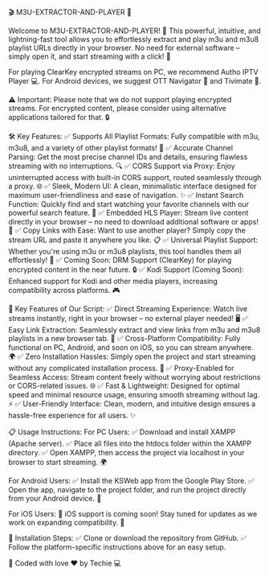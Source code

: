 🎬 M3U-EXTRACTOR-AND-PLAYER 📡

Welcome to M3U-EXTRACTOR-AND-PLAYER! 🚀 This powerful, intuitive, and lightning-fast tool allows you to effortlessly extract and play m3u and m3u8 playlist URLs directly in your browser. No need for external software – simply open it, and start streaming with a click! 🎥

For playing ClearKey encrypted streams on PC, we recommend Autho IPTV Player 💻.
For Android devices, we suggest OTT Navigator 📱 and Tivimate 📲.

⚠️ Important: Please note that we do not support playing encrypted streams. For encrypted content, please consider using alternative applications tailored for that. 🔒

🛠️ Key Features:
✅ Supports All Playlist Formats: Fully compatible with m3u, m3u8, and a variety of other playlist formats! 🔄
✅ Accurate Channel Parsing: Get the most precise channel IDs and details, ensuring flawless streaming with no interruptions. 🔍
✅ CORS Support via Proxy: Enjoy uninterrupted access with built-in CORS support, routed seamlessly through a proxy. 🌐
✅ Sleek, Modern UI: A clean, minimalistic interface designed for maximum user-friendliness and ease of navigation. ✨
✅ Instant Search Function: Quickly find and start watching your favorite channels with our powerful search feature. 🔎
✅ Embedded HLS Player: Stream live content directly in your browser – no need to download additional software or apps! 🎥
✅ Copy Links with Ease: Want to use another player? Simply copy the stream URL and paste it anywhere you like. 📋
✅ Universal Playlist Support: Whether you're using m3u or m3u8 playlists, this tool handles them all effortlessly! 🔗
✅ Coming Soon: DRM Support (ClearKey) for playing encrypted content in the near future. 🔒
✅ Kodi Support (Coming Soon): Enhanced support for Kodi and other media players, increasing compatibility across platforms. 🎮

📝 Key Features of Our Script:
✅ Direct Streaming Experience: Watch live streams instantly, right in your browser – no external player needed! 🖥️
✅ Easy Link Extraction: Seamlessly extract and view links from m3u and m3u8 playlists in a new browser tab. 📎
✅ Cross-Platform Compatibility: Fully functional on PC, Android, and soon on iOS, so you can stream anywhere. 🌍
✅ Zero Installation Hassles: Simply open the project and start streaming without any complicated installation process. 🔧
✅ Proxy-Enabled for Seamless Access: Stream content freely without worrying about restrictions or CORS-related issues. 🌐
✅ Fast & Lightweight: Designed for optimal speed and minimal resource usage, ensuring smooth streaming without lag. ⚡
✅ User-Friendly Interface: Clean, modern, and intuitive design ensures a hassle-free experience for all users. ✨

📋 Usage Instructions:
For PC Users:
✅ Download and install XAMPP (Apache server).
✅ Place all files into the htdocs folder within the XAMPP directory.
✅ Open XAMPP, then access the project via localhost in your browser to start streaming. 🌍

For Android Users:
✅ Install the KSWeb app from the Google Play Store.
✅ Open the app, navigate to the project folder, and run the project directly from your Android device. 📱

For iOS Users:
📲 iOS support is coming soon! Stay tuned for updates as we work on expanding compatibility. 🚀

📝 Installation Steps:
✅ Clone or download the repository from GitHub.
✅ Follow the platform-specific instructions above for an easy setup.

💖 Coded with love ❤️ by Techie 💻
